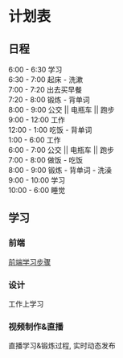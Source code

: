 # 计划表


## 日程

6:00 - 6:30   学习  
6:30 - 7:00   起床 - 洗漱  
7:00 - 7:20   出去买早餐  
7:20 - 8:00   锻炼 - 背单词  
8:00 - 9:00   公交 || 电瓶车 || 跑步  
9:00 - 12:00  工作  
12:00 - 1:00  吃饭 - 背单词  
1:00 - 6:00   工作  
6:00 - 7:00   公交 || 电瓶车 || 跑步  
7:00 - 8:00   做饭 - 吃饭  
8:00 - 9:00   锻炼 - 背单词 - 洗澡  
9:00 - 10:00  学习  
10:00 - 6:00  睡觉  


## 学习

### 前端

[前端学习步骤](https://www.yuque.com/fe9/basic)


### 设计

工作上学习

### 视频制作&直播

直播学习&锻炼过程, 实时动态发布
